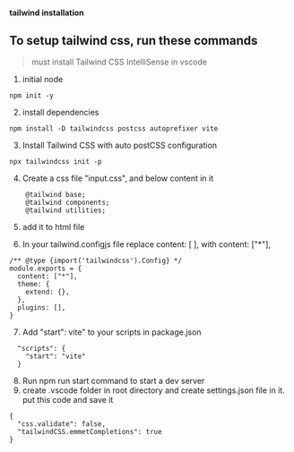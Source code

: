 #### tailwind installation
## To setup tailwind css, run these commands

> must install Tailwind CSS IntelliSense in vscode

1. initial node

```
npm init -y
```
2. install dependencies

```
npm install -D tailwindcss postcss autoprefixer vite
```
3.  Install Tailwind CSS with auto postCSS configuration

```
npx tailwindcss init -p
```
4.  Create a css file "input.css", and below content in it

```
    @tailwind base;
    @tailwind components;
    @tailwind utilities;
```

5. add it to html file

6. In your tailwind.configjs file replace content: [ ], with content: ["*"],
```
/** @type {import('tailwindcss').Config} */
module.exports = {
  content: ["*"],
  theme: {
    extend: {},
  },
  plugins: [],
}
```

7.  Add "start": vite" to your scripts in package.json

```
  "scripts": {
    "start": "vite"
  }
```
8.  Run npm run start command to start a dev server
9. create .vscode folder in root directory and create settings.json file in it. put this code and save it

```
{
  "css.validate": false,
  "tailwindCSS.emmetCompletions": true
}

```

